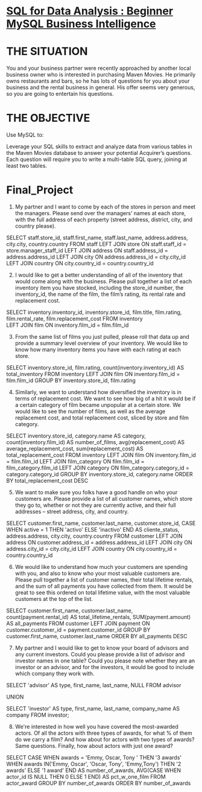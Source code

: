# [SQL for Data Analysis : Beginner MySQL Business Intelligence](https://bgt1499.github.io/Barbara_Portfolio/)

# THE SITUATION

You and your business partner were recently approached by another local business owner
who is interested in purchasing Maven Movies. He primarily owns restaurants and bars, so he
has lots of questions for you about your business and the rental business in general. His offer
seems very generous, so you are going to entertain his questions.


# THE OBJECTIVE

Use MySQL to:

Leverage your SQL skills to extract and analyze data from various tables in the Maven
Movies database to answer your potential Acquirer’s questions. Each question will require
you to write a multi-table SQL query, joining at least two tables.


# Final_Project
1. My partner and I want to come by each of the stores in person and meet the managers. Please send over
the managers’ names at each store, with the full address of each property (street address, district, city, and
country please).

SELECT 
	staff.store_id,
    staff.first_name,
    staff.last_name,
    address.address,
    city.city,
    country.country
FROM staff
LEFT JOIN store
	ON staff.staff_id = store.manager_staff_id
LEFT JOIN address
	ON staff.address_id = address.address_id
LEFT JOIN city
	ON address.address_id = city.city_id
LEFT JOIN country
	ON city.country_id = country.country_id



2. I would like to get a better understanding of all of the inventory that would come along with the business.
Please pull together a list of each inventory item you have stocked, including the store_id number, the
inventory_id, the name of the film, the film’s rating, its rental rate and replacement cost.

SELECT 
   inventory.inventory_id,
    inventory.store_id,
    film.title,
    film.rating,
    film.rental_rate,
    film.replacement_cost
FROM inventory   
LEFT JOIN film
	ON   inventory.film_id  =  film.film_id 


3. From the same list of films you just pulled, please roll that data up and provide a summary level overview of
your inventory. We would like to know how many inventory items you have with each rating at each store.

SELECT 
	inventory.store_id,
    film.rating,
    count(inventory.inventory_id) AS total_inventory
FROM inventory
LEFT JOIN film
	ON inventory.film_id =  film.film_id
GROUP BY inventory.store_id,
		 film.rating


4. Similarly, we want to understand how diversified the inventory is in terms of replacement cost. We want to
see how big of a hit it would be if a certain category of film became unpopular at a certain store.
We would like to see the number of films, as well as the average replacement cost, and total replacement
cost, sliced by store and film category.

SELECT 
	inventory.store_id,
	category.name AS category,
	count(inventory.film_id) AS number_of_films,
    avg(replacement_cost) AS average_replacement_cost,
    sum(replacement_cost) AS total_replacement_cost
FROM inventory
	LEFT JOIN film
		ON inventory.film_id = film.film_id
	LEFT JOIN film_category
		ON film.film_id = film_category.film_id
	LEFT JOIN category
		ON film_category.category_id = category.category_id
GROUP BY inventory.store_id,
		 category.name
ORDER BY total_replacement_cost DESC


5. We want to make sure you folks have a good handle on who your customers are. Please provide a list
of all customer names, which store they go to, whether or not they are currently active, and their full
addresses – street address, city, and country.

SELECT 
	customer.first_name,
    customer.last_name,
    customer.store_id,
    CASE WHEN  active = 1 THEN 'activo' ELSE 'inactivo' END AS cliente_status,
	address.address,
	city.city,
    country.country
FROM customer
	LEFT JOIN address
		ON customer.address_id = address.address_id
	LEFT JOIN city
		ON address.city_id = city.city_id
	LEFT JOIN country
		ON city.country_id = country.country_id


6. We would like to understand how much your customers are spending with you, and also to know who your
most valuable customers are. Please pull together a list of customer names, their total lifetime rentals, and the
sum of all payments you have collected from them. It would be great to see this ordered on total lifetime value,
with the most valuable customers at the top of the list.

SELECT
	customer.first_name,
    customer.last_name,
    count(payment.rental_id) AS total_lifetime_rentals,
    SUM(payment.amount) AS all_payments
FROM customer
	LEFT JOIN payment
		ON customer.customer_id = payment.customer_id
GROUP BY
	customer.first_name,
    customer.last_name
ORDER BY 
	all_payments DESC


7. My partner and I would like to get to know your board of advisors and any current investors. Could you
please provide a list of advisor and investor names in one table? Could you please note whether they are an
investor or an advisor, and for the investors, it would be good to include which company they work with.

SELECT
	'advisor' AS type,
    first_name,
    last_name,
    NULL
FROM advisor

UNION

SELECT
	'investor' AS type,
    first_name,
    last_name,
    company_name AS company
FROM investor;


8. We're interested in how well you have covered the most-awarded actors. Of all the actors with three types of
awards, for what % of them do we carry a film? And how about for actors with two types of awards? Same
questions. Finally, how about actors with just one award?

SELECT 
       CASE 
		WHEN awards = 'Emmy, Oscar, Tony ' THEN '3 awards'
        WHEN awards IN('Emmy, Oscar', 'Oscar, Tony', 'Emmy,Tony') THEN '2 awards'
        ELSE '1 award'
	END AS number_of_awards,
    AVG(CASE WHEN actor_id IS NULL THEN 0 ELSE 1 END) AS pct_w_one_film
FROM actor_award
GROUP BY number_of_awards
ORDER BY number_of_awards

